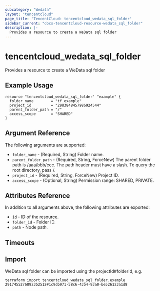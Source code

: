 ```yaml
---
subcategory: "Wedata"
layout: "tencentcloud"
page_title: "TencentCloud: tencentcloud_wedata_sql_folder"
sidebar_current: "docs-tencentcloud-resource-wedata_sql_folder"
description: |-
  Provides a resource to create a WeData sql folder
---
```


# tencentcloud_wedata_sql_folder

Provides a resource to create a WeData sql folder

## Example Usage

```hcl
resource "tencentcloud_wedata_sql_folder" "example" {
  folder_name        = "tf_example"
  project_id         = "2983848457986924544"
  parent_folder_path = "/"
  access_scope       = "SHARED"
}
```

## Argument Reference

The following arguments are supported:

* `folder_name` - (Required, String) Folder name.
* `parent_folder_path` - (Required, String, ForceNew) The parent folder path is /aaa/bbb/ccc. The path header must have a slash. To query the root directory, pass /.
* `project_id` - (Required, String, ForceNew) Project ID.
* `access_scope` - (Optional, String) Permission range: SHARED, PRIVATE.

## Attributes Reference

In addition to all arguments above, the following attributes are exported:

* `id` - ID of the resource.
* `folder_id` - Folder ID.
* `path` - Node path.


## Timeouts

<no value>


## Import

WeData sql folder can be imported using the projectId#folderId, e.g.

```
terraform import tencentcloud_wedata_sql_folder.example 2917455276892352512#1c9db971-58c6-43b4-93a0-be526123a1d8
```

